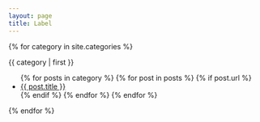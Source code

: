 ```yaml
---
layout: page
title: Label
---
```


<!-- category start -->
{% for category in site.categories %}
<div class="LabelBorder"><span>{{ category | first }}</span>
    <ul id="{{ category | first }}">
    {% for posts in category %}
      {% for post in posts %}
        {% if post.url %}<li><a href="{{ post.url }}">{{ post.title }}</a></li>{% endif %}
      {% endfor %}
    {% endfor %}
  </ul>
</div>
{% endfor %}
<!-- category end -->